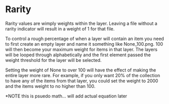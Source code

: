 # Rarity

Rarity values are wimply weights within the layer. Leaving a file without a rarity indicator will result in a weight of 1 for that file.

To control a rough percentage of when a layer will contain an item you need to first create an empty layer and name it something like None_100.png. 100 will then become your maximum weight for items in that layer. The layers will be looped through alphabetically and the first element passed the weight threshold for the layer will be selected.

Setting the weight of None to over 100 will have the effect of making the entire layer more rare. For example, if you only want 20% of the collection to have any of the items from that layer, you could set the weight to 2000 and the items weight to no higher than 100.

*NOTE this is psuedo math... will add actual equation later